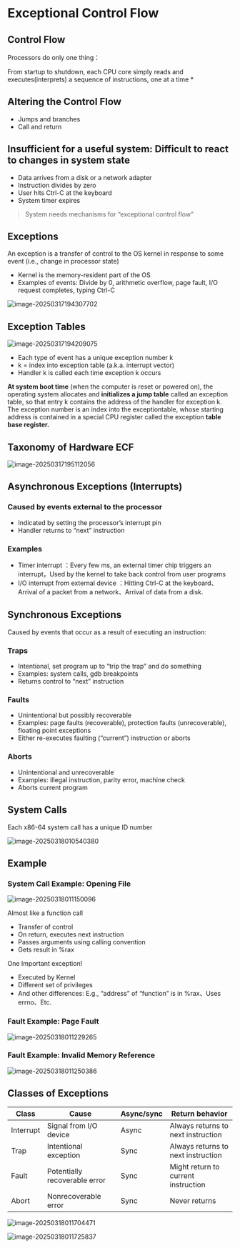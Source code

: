 # Exceptional Control Flow

## Control Flow

Processors do only one thing：

From startup to shutdown, each CPU core simply reads and executes(interprets) a sequence of instructions, one at a time *

## Altering the Control Flow

- Jumps and branches
- Call and return

## Insufficient for a useful system: Difficult to react to changes in system state

- Data arrives from a disk or a network adapter
- Instruction divides by zero
- User hits Ctrl-C at the keyboard
- System timer expires

> System needs mechanisms for “exceptional control flow”

## Exceptions

An exception is a transfer of control to the OS kernel in response
to some event (i.e., change in processor state)

- Kernel is the memory-resident part of the OS
- Examples of events: Divide by 0, arithmetic overflow, page fault, I/O request completes, typing Ctrl-C

![image-20250317194307702](https://naasi.oss-cn-shanghai.aliyuncs.com/image-20250317194307702.png)

## Exception Tables

![image-20250317194209075](https://naasi.oss-cn-shanghai.aliyuncs.com/image-20250317194209075.png)

- Each type of event has a unique exception number k
- k = index into exception table (a.k.a. interrupt vector)
- Handler k is called each time exception k occurs

**At system boot time** (when the computer is reset or powered on), the operating system allocates and **initializes a jump table** called an exception table, so that entry k contains the address of the handler for exception k. The exception number is an index into the exceptiontable, whose starting address is contained in a special CPU register called the exception **table base register.**

## Taxonomy of Hardware ECF

![image-20250317195112056](https://naasi.oss-cn-shanghai.aliyuncs.com/image-20250317195112056.png)

## Asynchronous Exceptions (Interrupts)

### Caused by events external to the processor

- Indicated by setting the processor’s interrupt pin
- Handler returns to “next” instruction

### Examples

- Timer interrupt ：Every few ms, an external timer chip triggers an interrupt，Used by the kernel to take back control from user programs
- I/O interrupt from external device ：Hitting Ctrl-C at the keyboard、Arrival of a packet from a network、Arrival of data from a disk.

## Synchronous Exceptions

Caused by events that occur as a result of executing an instruction:
### Traps
- Intentional, set program up to “trip the trap” and do something
- Examples: system calls, gdb breakpoints
- Returns control to “next” instruction

### Faults
- Unintentional but possibly recoverable
- Examples: page faults (recoverable), protection faults (unrecoverable), floating point exceptions
- Either re-executes faulting (“current”) instruction or aborts

### Aborts
- Unintentional and unrecoverable
- Examples: illegal instruction, parity error, machine check
- Aborts current program

## System Calls

Each x86-64 system call has a unique ID number

![image-20250318010540380](https://naasi.oss-cn-shanghai.aliyuncs.com/image-20250318010540380.png)

## Example

### System Call Example: Opening File

![image-20250318011150096](https://naasi.oss-cn-shanghai.aliyuncs.com/image-20250318011150096.png)

Almost like a function call

- Transfer of control
- On return, executes next instruction
- Passes arguments using calling convention
- Gets result in %rax

One Important exception!

- Executed by Kernel
- Different set of privileges
- And other differences: E.g., “address” of “function” is in %rax、Uses errno、Etc.

### Fault Example: Page Fault

![image-20250318011229265](https://naasi.oss-cn-shanghai.aliyuncs.com/image-20250318011229265.png)

### Fault Example: Invalid Memory Reference

![image-20250318011250386](https://naasi.oss-cn-shanghai.aliyuncs.com/image-20250318011250386.png)

## Classes of Exceptions

| Class     | Cause                         | Async/sync | Return behavior                     |
| --------- | ----------------------------- | ---------- | ----------------------------------- |
| Interrupt | Signal from I/O device        | Async      | Always returns to next instruction  |
| Trap      | Intentional exception         | Sync       | Always returns to next instruction  |
| Fault     | Potentially recoverable error | Sync       | Might return to current instruction |
| Abort     | Nonrecoverable error          | Sync       | Never returns                       |

![image-20250318011704471](https://naasi.oss-cn-shanghai.aliyuncs.com/image-20250318011704471.png)

![image-20250318011725837](https://naasi.oss-cn-shanghai.aliyuncs.com/image-20250318011725837.png)